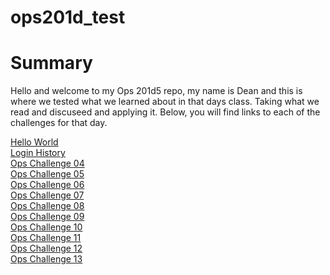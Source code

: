 # ops201d_test

# Summary

Hello and welcome to my Ops 201d5 repo, my name is Dean and this is where we tested what we learned about in that days class. Taking what we read and discuseed and applying it. Below, you will find links to each of the challenges for that day.

[Hello World](https://github.com/DeanWeiss/ops201d_test/blob/main/helloworld.sh)
<br>
[Login History](https://github.com/DeanWeiss/ops201d_test/blob/main/loginhistory.sh)
<br>
[Ops Challenge 04](https://github.com/DeanWeiss/ops201d_test/blob/main/OpsChallenge04.sh)
<br>
[Ops Challenge 05](https://github.com/DeanWeiss/ops201d_test/blob/main/OpsChallenge05.sh)
<br>
[Ops Challenge 06](https://github.com/DeanWeiss/ops201d_test/blob/main/OpsChallenge06.sh)
<br>
[Ops Challenge 07](https://github.com/DeanWeiss/ops201d_test/blob/main/OpsChallenge07.sh)
<br>
[Ops Challenge 08](https://github.com/DeanWeiss/ops201d_test/blob/main/OpsChallenge08.bat)
<br>
[Ops Challenge 09](https://github.com/DeanWeiss/ops201d_test/blob/main/OpsChallenge09.bat)
<br>
[Ops Challenge 10](https://github.com/DeanWeiss/ops201d_test/blob/main/OpsChallenge10.ps1)
<br>
[Ops Challenge 11](https://github.com/DeanWeiss/ops201d_test/blob/main/OpsChallenge11.ps1)
<br>
[Ops Challenge 12](https://github.com/DeanWeiss/ops201d_test/blob/main/OpsChallenge12.ps1)
<br>
[Ops Challenge 13](https://github.com/DeanWeiss/ops201d_test/blob/main/OpsChallenge13.sh)
